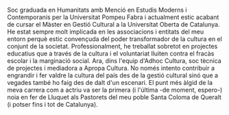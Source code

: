 Soc graduada en Humanitats amb Menció en Estudis Moderns i Contemporanis per la Universitat Pompeu Fabra i actualment estic acabant de cursar el Màster en Gestió Cultural a la Universitat Oberta de Catalunya. He estat sempre molt implicada en les associacions i entitats del meu entorn perquè estic convençuda del poder transformador de la cultura en el conjunt de la societat. Professionalment, he treballat sobretot en projectes educatius que a través de la cultura i el voluntariat lluiten contra el fracàs escolar i la marginació social. Ara, dins l'equip d'Adhoc Cultura, soc tècnica de projectes i mediadora a Apropa Cultura. No només intento contribuir a engrandir i fer valdre la cultura del país des de la gestió cultural sinó que a vegades també ho faig des de dalt d'un escenari. El punt més àlgid de la meva carrera com a actriu va ser la primera (i l'última -de moment, espero-) noia en fer de Lluquet als Pastorets del meu poble Santa Coloma de Queralt (i potser fins i tot de Catalunya).